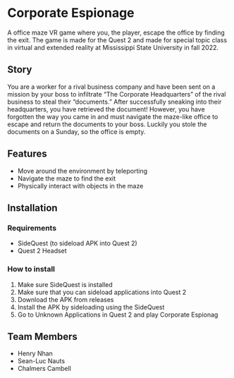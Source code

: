 # Corporate Espionage
A office maze VR game where you, the player, escape the office by finding the
exit. The game is made for the Quest 2 and made for special topic class in
virtual and extended reality at Mississippi State University in fall 2022.

## Story
You are a worker for a rival business company and have been sent on a mission
by your boss to infiltrate “The Corporate Headquarters” of the rival business 
to steal their “documents.” After successfully sneaking into their headquarters, 
you have retrieved the document! However, you have forgotten the way you came in 
and must navigate the maze-like office to escape and return the documents to 
your boss. Luckily you stole the documents on a Sunday, so the office is empty.

## Features
- Move around the environment by teleporting
- Navigate the maze to find the exit
- Physically interact with objects in the maze

## Installation

### Requirements
- SideQuest (to sideload APK into Quest 2)
- Quest 2 Headset

### How to install
1. Make sure SideQuest is installed
2. Make sure that you can sideload applications into Quest 2
3. Download the APK from releases
4. Install the APK by sideloading using the SideQuest
5. Go to Unknown Applications in Quest 2 and play Corporate Espionag

## Team Members
- Henry Nhan
- Sean-Luc Nauts
- Chalmers Cambell